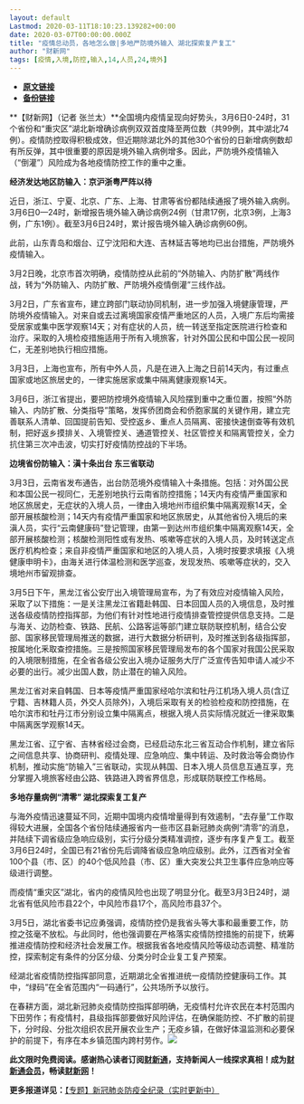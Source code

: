 ```yaml
---
layout: default
Lastmod: 2020-03-11T18:10:23.139282+00:00
date: 2020-03-07T00:00:00.000Z
title: "疫情总动员，各地怎么做|多地严防境外输入 湖北探索复产复工"
author: "财新网"
tags: [疫情,入境,防控,输入,14,人员,24,境外]
---
```


* [**原文链接**](http://china.caixin.com/2020-03-07/101525156.html)
* [**备份链接**](http://archive.ph/hezjS)


**【财新网】（记者 张兰太）**全国境内疫情呈现向好势头，3月6日0-24时，31个省份和“重灾区”湖北新增确诊病例双双首度降至两位数（共99例，其中湖北74例）。疫情防控取得积极成效，但近期除湖北外的其他30个省份的日新增病例数却有所反弹，其中很重要的原因是境外输入病例增多。因此，严防境外疫情输入（“倒灌”）风险成为各地疫情防控工作的重中之重。

**经济发达地区防输入：京沪浙粤严阵以待**

近日，浙江、宁夏、北京、广东、上海、甘肃等省份都陆续通报了境外输入病例。3月6日0—24时，新增报告境外输入确诊病例24例（甘肃17例，北京3例，上海3例，广东1例）。截至3月6日24时，累计报告境外输入确诊病例60例。

此前，山东青岛和烟台、辽宁沈阳和大连、吉林延吉等地均已出台措施，严防境外疫情输入。

3月2日晚，北京市首次明确，疫情防控从此前的“外防输入、内防扩散”两线作战，转为“外防输入、内防扩散、严防境外疫情倒灌”三线作战。

3月2日，广东省宣布，建立跨部门联动协同机制，进一步加强入境健康管理，严防境外疫情输入。对来自或去过离境国家疫情严重地区的人员，入境广东后均需接受居家或集中医学观察14天；对有症状的人员，统一转送至指定医院进行检查和治疗。采取的入境检疫措施适用于所有入境旅客，针对外国公民和中国公民一视同仁，无差别地执行相应措施。

3月3日，上海也宣布，所有中外人员，凡是在进入上海之日前14天内，有过重点国家或地区旅居史的，一律实施居家或集中隔离健康观察14天。

3月6日，浙江省提出，要把防控境外疫情输入风险摆到重中之重位置，按照“外防输入、内防扩散、分类指导”策略，发挥侨团商会和侨胞家属的关键作用，建立完善联系人清单、回国提前告知、受控返乡、重点人员隔离、密接快速倒查等有效机制，把好返乡摸排关、入境管控关、通道管控关、社区管控关和隔离管控关，全力抗住第三次冲击波，切实打好疫情防控战的下半场。

**边境省份防输入：滇十条出台 东三省联动**

3月3日，云南省发布通告，出台防范境外疫情输入十条措施。包括：对外国公民和本国公民一视同仁，无差别地执行云南省防控措施；14天内有疫情严重国家和地区旅居史，无症状的入境人员，一律由入境地州市组织集中隔离观察14天，全部开展核酸检测；14天内有疫情严重国家和地区旅居史，从其他省份入境后的来滇人员，实行“云南健康码”登记管理，由第一到达州市组织集中隔离观察14天，全部开展核酸检测；核酸检测阳性或有发热、咳嗽等症状的入境人员，及时转送定点医疗机构检查；来自非疫情严重国家和地区的入境人员，入境时按要求填报《入境健康申明卡》，由海关进行体温检测和医学巡查，发现发热、咳嗽等症状的，交入境地州市留观排查。

3月5日下午，黑龙江省公安厅出入境管理局宣布，为了有效应对疫情输入风险，采取了以下措施：一是关注黑龙江省籍赴韩国、日本回国人员的入境信息，及时推送各级疫情防控指挥部，为他们有针对性地进行疫情排查管控提供信息支持。二是与海关、边防检查、铁路、民航、公路客运等部门建立联防联控机制，结合公安部、国家移民管理局推送的数据，进行大数据分析研判，及时推送到各级指挥部，按属地化釆取查控措施。三是按照国家移民管理局发布的各个国家对我国公民采取的入境限制措施，在全省各级公安出入境办证服务大厅广泛宣传告知申请人减少不必要的出行。减少出国人数，防止潜在的输入风险。

黑龙江省对来自韩国、日本等疫情严重国家经哈尔滨和牡丹江机场入境人员(含辽宁籍、吉林籍人员，外交人员除外)，入境后采取有关的检验检疫和防控措施，在哈尔滨市和牡丹江市分别设立集中隔离点，根据入境人员实际情况就近一律采取集中隔离医学观察14天。

黑龙江省、辽宁省、吉林省经过会商，已经启动东北三省互动合作机制，建立省际之间信息共享、协商研判、疫情处理、应急响应、集中转运、及时救治等会商协作机制，推动实施“防输入”三省联动，实现从韩国、日本入境人员信息互通互享，充分掌握入境旅客经由公路、铁路进入跨省界信息，形成联防联控工作格局。

**多地存量病例“清零” 湖北探索复工复产**

与海外疫情迅速蔓延不同，近期中国境内疫情增量得到有效遏制，“去存量”工作取得较大进展，全国各个省份陆续通报省内一些市区县新冠肺炎病例“清零”的消息，并陆续下调省级应急响应级别，实行分级分类精准调控，逐步有序复产复工。截至3月6日24时，全国已有21省份先后调降省级应急响应级别。此外，江西省对全省100个县（市、区）的40个低风险县（市、区）重大突发公共卫生事件应急响应等级进行调整。

而疫情“重灾区”湖北，省内的疫情风险也出现了明显分化。截至3月3日24时，湖北省有低风险市县22个，中风险市县17个，高风险市县37个。

3月5日，湖北省委书记应勇强调，疫情防控仍是我省头等大事和最重要工作，防控之弦毫不放松。与此同时，他也强调要在严格落实疫情防控措施的前提下，统筹推进疫情防控和经济社会发展工作。根据我省各地疫情风险等级动态调整、精准防控，探索制定有条件的分区分级、分类分时企业复工复产预案。

经湖北省疫情防控指挥部同意，近期湖北全省推进统一疫情防控健康码工作。其中，“绿码”在全省范围内“一码通行”，公共场所予以放行。

在春耕方面，湖北新冠肺炎疫情防控指挥部明确，无疫情村允许农民在本村范围内下田劳作；有疫情村，县级指挥部要做好风险评估，在确保能防控、不扩散的前提下，分时段、分批次组织农民开展农业生产；无疫乡镇，在做好体温监测和必要保护的前提下，有序在本乡镇范围内跨村劳作。[![](/images/post/d02a42d9cb3dec9320e5f550278911c7.ico)](http://china.caixin.com/2020-03-07/101525156.html)

**此文限时免费阅读。感谢热心读者订阅[财新通](http://mall.caixin.com/mall/web/product/product.html?id=733&originReferrer=appfree&channelSource=appfree)，支持新闻人一线探求真相！成为[财新通会员](http://mall.caixin.com/mall/web/list/list.html?type=127&originReferrer=appfree&channelSource=appfree)，畅读[财新网](https://datayi.cn/1lnZaaidYRRn)！**

**更多报道详见：**[【专题】新冠肺炎防疫全纪录（实时更新中）](http://m.app.caixin.com/m_topic_detail/1473.html)

